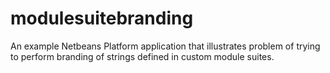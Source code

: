 # modulesuitebranding
An example Netbeans Platform application that illustrates problem of trying to perform branding of strings defined in custom module suites.
